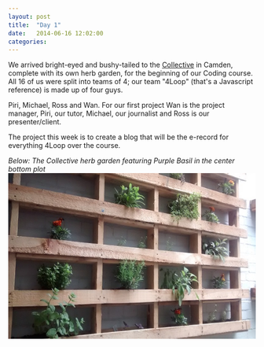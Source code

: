 ```yaml
---
layout: post
title:  "Day 1"
date:   2014-06-16 12:02:00
categories:
---
```


We arrived bright-eyed and bushy-tailed to the <a href="http://camdencollective.co.uk/">Collective</a> in Camden, complete with its own herb garden, for the beginning of our Coding course. All 16 of us were split into teams of 4; our team "4Loop" (that's a Javascript reference) is made up of four guys. 

Piri, Michael, Ross and Wan. For our first project Wan is the project manager, Piri, our tutor, Michael, our journalist and Ross is our presenter/client.

The project this week is to create a blog that will be the e-record for everything 4Loop over the course.

<I> Below: The Collective herb garden featuring Purple Basil in the center bottom plot </I>
<img class="garden" src = "https://raw.githubusercontent.com/wsfan/4loop/gh-pages/images/day1garden.jpg" width="678" height="337" />

